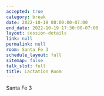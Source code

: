 ```yaml
---
accepted: true
category: break
date: 2022-10-19 08:00:00-07:00
end_date: 2022-10-19 17:30:00-07:00
layout: session-details
link: null
permalink: null
room: Santa Fe 3
schedule_layout: full
sitemap: false
talk_slot: full
title: Lactation Room
---
```


Santa Fe 3
